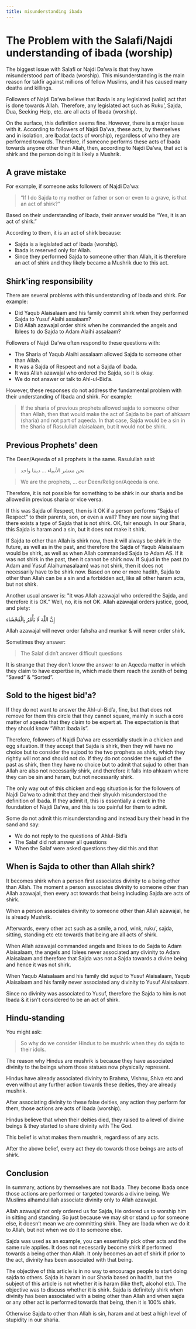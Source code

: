 ```yaml
---
title: misunderstanding ibada
---
```

# The Problem with the Salafi/Najdi understanding of ibada (worship)

The biggest issue with Salafi or Najdi Da’wa is that they have misunderstood part of Ibada (worship). This misunderstanding is the main reason for takfir against millions of fellow Muslims, and it has caused many deaths and killings.

Followers of Najdi Da’wa believe that Ibada is any legislated (valid) act that is done towards Allah. Therefore, any legislated act such as Ruku’, Sajda, Dua, Seeking Help, etc. are all acts of Ibada (worship).

On the surface, this definition seems fine. However, there is a major issue with it. According to followers of Najdi Da’wa, these acts, by themselves and in isolation, are Ibadat (acts of worship), regardless of who they are performed towards. Therefore, if someone performs these acts of Ibada towards anyone other than Allah, then, according to Najdi Da’wa, that act is shirk and the person doing it is likely a Mushrik.


## A grave mistake
For example, if someone asks followers of Najdi Da’wa:

> “If I do Sajda to my mother or father or son or even to a grave, is that an act of shirk?”

Based on their understanding of Ibada, their answer would be “Yes, it is an act of shirk.”

According to them, it is an act of shirk because:

- Sajda is a legislated act of Ibada (worship).
- Ibada is reserved only for Allah.
- Since they performed Sajda to someone other than Allah, it is therefore an act of shirk and they likely became a Mushrik due to this act.



## Shirk'ing responsibility

There are several problems with this understanding of Ibada and shirk. For example:

- Did Yaqub Alaisalaam and his family commit shirk when they performed Sajda to Yusuf Alaihi assalaam?
- Did Allah azawajal order shirk when he commanded the angels and Iblees to do Sajda to Adam Alaihi assalaam?

Followers of Najdi Da’wa often respond to these questions with:

- The Sharia of Yaqub Alaihi assalaam allowed Sajda to someone other than Allah.
- It was a Sajda of Respect and not a Sajda of Ibada.
- It was Allah azawajal who ordered the Sajda, so it is okay.
- We do not answer or talk to Ahl-ul-Bid’a.

However, these responses do not address the fundamental problem with their understanding of Ibada and shirk. For example:

> If the sharia of previous prophets allowed sajda to someone other than Allah, then that would make the act of Sajda to be part of ahkaam (sharia) and not part of aqeeda. In that case, Sajda would be a sin in the Sharia of Rasulullah alaisalaam, but it would not be shirk.

## Previous Prophets' deen
The Deen/Aqeeda of all prophets is the same. Rasulullah said:

>    نحن معشر الأنبياء … ديننا واحد

>We are the prophets, … our Deen/Religion/Aqeeda is one.

Therefore, it is not possible for something to be shirk in our sharia and be allowed in previous sharia or vice versa.

If this was Sajda of Respect, then is it OK if a person performs “Sajda of Respect” to their parents, son, or even a wall? They are now saying that there exists a type of Sajda that is not shirk. OK, fair enough. In our Sharia, this Sajda is haram and a sin, but it does not make it shirk.

If Sajda to other than Allah is shirk now, then it will always be shirk in the future, as well as in the past, and therefore the Sajda of Yaqub Alaisalaam would be shirk, as well as when Allah commanded Sajda to Adam AS. If it was not shirk in the past, then it cannot be shirk now. If Sujud in the past (to Adam and Yusuf Alaihumasalaam) was not shirk, then it does not necessarily have to be shirk now. Based on one or more hadith, Sajda to other than Allah can be a sin and a forbidden act, like all other haram acts, but not shirk.

Another usual answer is: "It was Allah azawajal who ordered the Sajda, and therefore it is OK." Well, no, it is not OK. Allah azawajal orders justice, good, and piety:

إِنَّ اللَّهَ لَا يَأْمُرُ بِالْفَحْشَاءِ

Allah azawajal will never order fahsha and munkar & will never order shirk.

Sometimes they answer:

>    The Salaf didn’t answer difficult questions

It is strange that they don’t know the answer to an Aqeeda matter in which they claim to have expertise in, which made them reach the zenith of being “Saved” & “Sorted”.





## Sold to the higest bid'a?

If they do not want to answer the Ahl-ul-Bid’a, fine, but that does not remove for them this circle that they cannot square, mainly in such a core matter of aqeeda that they claim to be expert at. The expectation is that they should know “What Ibada is”.

Therefore, followers of Najdi Da’wa are essentially stuck in a chicken and egg situation. If they accept that Sajda is shirk, then they will have no choice but to consider the sujood to the two prophets as shirk, which they rightly will not and should not do. If they do not consider the sujud of the past as shirk, then they have no choice but to admit that sujud to other than Allah are also not necessarily shirk, and therefore it falls into ahkaam where they can be sin and haram, but not necessarily shirk.

The only way out of this chicken and egg situation is for the followers of Najdi Da’wa to admit that they and their shyukh misunderstood the definition of Ibada. If they admit it, this is essentially a crack in the foundation of Najdi Da’wa, and this is too painful for them to admit.

Some do not admit this misunderstanding and instead bury their head in the sand and say:

- We do not reply to the questions of Ahlul-Bid’a
- The Salaf did not answer all questions
- When the Salaf were asked questions they did this and that



## When is Sajda to other than Allah shirk?

It becomes shirk when a person first associates divinity to a being other than Allah. The moment a person associates divinity to someone other than Allah azawajal, then every act towards that being including Sajda are acts of shirk.

When a person associates divinity to someone other than Allah azawajal, he is already Mushrik.

Afterwards, every other act such as a smile, a nod, wink, ruku’, sajda, sitting, standing etc etc towards that being are all acts of shirk.

When Allah azawajal commanded angels and Iblees to do Sajda to Adam Alaisalaam, the angels and Iblees never associated any divinity to Adam Alaisalaam and therefore that Sajda was not a Sajda towards a divine being and hence it was not shirk.

When Yaqub Alaisalaam and his family did sujud to Yusuf Alaisalaam, Yaqub Alaisalaam and his family never associated any divinity to Yusuf Alaisalaam.

Since no divinity was associated to Yusuf, therefore the Sajda to him is not Ibada & it isn't considered to be an act of shirk.



## Hindu-standing
You might ask:

> So why do we consider Hindus to be mushrik when they do sajda to their idols.

The reason why Hindus are mushrik is because they have associated divinity to the beings whom those statues now physically represent.

Hindus have already associated divinity to Brahma, Vishnu, Shiva etc and even without any further action towards these deities, they are already mushrik.

After associating divinity to these false deities, any action they perform for them, those actions are acts of Ibada (worship).

Hindus believe that when their deities died, they raised to a level of divine beings & they started to share divinity with The God.

This belief is what makes them mushrik, regardless of any acts.

After the above belief, every act they do towards those beings are acts of shirk.



## Conclusion

In summary, actions by themselves are not Ibada. They become Ibada once those actions are performed or targeted towards a divine being. We Muslims alhamdulillah associate divinity only to Allah azawajal.

Allah azawajal not only ordered us for Sajda, He ordered us to worship him in sitting and standing. So just because we may sit or stand up for someone else, it doesn’t mean we are committing shirk. They are Ibada when we do it to Allah, but not when we do it to someone else.

Sajda was used as an example, you can essentially pick other acts and the same rule applies. It does not necessarily become shirk if performed towards a being other than Allah. It only becomes an act of shirk if prior to the act, divinity has been associated with that being.

The objective of this article is in no way to encourage people to start doing sajda to others. Sajda is haram in our Sharia based on hadith, but the subject of this article is not whether it is haram (like theft, alcohol etc). The objective was to discuss whether it is shirk. Sajda is definitely shirk when divinity has been associated with a being other than Allah and when sajda or any other act is performed towards that being, then it is 100% shirk.

Otherwise Sajda to other than Allah is sin, haram and at best a high level of stupidity in our sharia.
